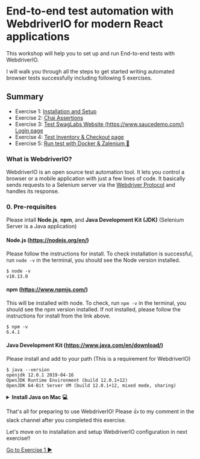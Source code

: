 # End-to-end test automation with WebdriverIO for modern React applications

This workshop will help you to set up and run End-to-end tests with WebdriverIO.

I will walk you through all the steps to get started writing automated browser tests successfully including following 5 exercises.

## Summary

- Exercise 1: [Installation and Setup](docs/exercise1.md)
- Exercise 2: [Chai Assertions](docs/exercise2.md)
- Exercise 3: [Test SwagLabs Website (https://www.saucedemo.com/) Login page](docs/exercise3.md)
- Exercise 4: [Test Inventory & Checkout page](docs/exercise4.md)
- Exercise 5: [Run test with Docker & Zalenium 🐳](docs/exercise5.md)

### What is WebdriverIO?

WebdriverIO is an open source test automation tool. It lets you control a browser or a mobile application with just a few lines of code. It basically sends requests to a Selenium server via the [Webdriver Protocol](https://www.w3.org/TR/webdriver/) and handles its response.

### 0. Pre-requisites

Please intall **Node.js**, **npm**, and **Java Development Kit (JDK)** (Selenium Server is a Java application)

#### Node.js (https://nodejs.org/en/)

Please follow the instructions for install. To check installation is successful, run `node -v` in the terminal, you should see the Node version installed.

```
$ node -v
v10.13.0
```

#### npm (https://www.npmjs.com/)

This will be installed with node. To check, run `npm -v` in the terminal, you should see the npm version installed. If not installed, please follow the instructions for install from the link above.

```
$ npm -v
6.4.1
```

#### Java Development Kit (https://www.java.com/en/download/)

Please install and add to your path (This is a requirement for WebdriverIO)

```
$ java --version
openjdk 12.0.1 2019-04-16
OpenJDK Runtime Environment (build 12.0.1+12)
OpenJDK 64-Bit Server VM (build 12.0.1+12, mixed mode, sharing)
```

<details>
    <summary><b>Install Java on Mac 💻</b></summary>
        You can use `homebrew` to insatll latest JDK:
        ```
        $ brew cask install java
        ```
</details>

That's all for preparing to use WebdriverIO!
Please 👍 to my comment in the slack channel after you completed this exercise.

Let's move on to installation and setup WebdriverIO configuration in next exercise!!

[Go to Exercise 1 ▶️](docs/exercise1.md)
